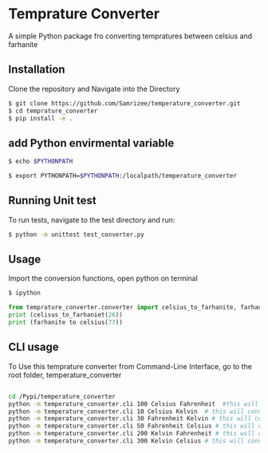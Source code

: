 # Temprature Converter

A simple Python package fro converting tempratures between celsius and  farhanite

## Installation

Clone the repository and Navigate into the Directory 

```bash
$ git clone https://github.com/Samrizee/temperature_converter.git
$ cd temprature_converter
$ pip install -e .
```

## add Python envirmental variable
```bash
$ echo $PYTHONPATH

$ export PYTHONPATH=$PYTHONPATH:/localpath/temperature_converter

```

## Running Unit test

To run tests, navigate to the test directory and run:

```bash
$ python -m unittest test_converter.py
```

## Usage

Import the conversion functions, open python on terminal

```bash
$ ipython
```

```python
from temprature_converter.converter import celsius_to_farhanite, farhanite_to_celcius
print (celisus_to_farhaniet(26))
print (farhanite to celsius(77))
```


## CLI usage

To Use this temprature converter from Command-Line Interface, go to the root folder, temperature_converter

```bash

cd /Pypi/temperature_converter
python -m temperature_converter.cli 100 Celsius Fahrenheit  #this will convert 100 Celsius to Fahrenheit
python -m temperature_converter.cli 10 Celsius Kelvin  # this will convert 10 Celsius to Kelvin
python -m temperature_converter.cli 30 Fahrenheit Kelvin # this will convert 30 Fahrenheit to Kelvin
python -m temperature_converter.cli 50 Fahrenheit Celsius # this will convert 50 Fahrenheit to Celsius
python -m temperature_converter.cli 200 Kelvin Fahrenheit # this will convert 200 Kelvin to Fahrenheit
python -m temperature_converter.cli 300 Kelvin Celsius # this will convert  300 Kelvin to Celsius

```




 
